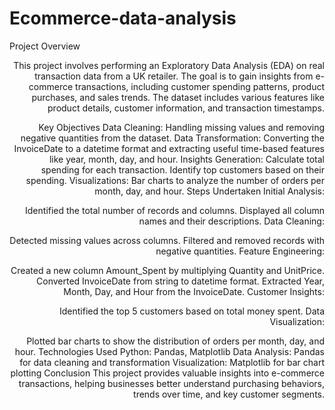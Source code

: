 # Ecommerce-data-analysis
Project Overview
<div align="right">
This project involves performing an Exploratory Data Analysis (EDA) on real transaction data from a UK retailer. The goal is to gain insights from e-commerce transactions, including customer spending patterns, product purchases, and sales trends. The dataset includes various features like product details, customer information, and transaction timestamps.

Key Objectives
Data Cleaning: Handling missing values and removing negative quantities from the dataset.
Data Transformation: Converting the InvoiceDate to a datetime format and extracting useful time-based features like year, month, day, and hour.
Insights Generation:
Calculate total spending for each transaction.
Identify top customers based on their spending.
Visualizations:
Bar charts to analyze the number of orders per month, day, and hour.
Steps Undertaken
Initial Analysis:

Identified the total number of records and columns.
Displayed all column names and their descriptions.
Data Cleaning:

Detected missing values across columns.
Filtered and removed records with negative quantities.
Feature Engineering:

Created a new column Amount_Spent by multiplying Quantity and UnitPrice.
Converted InvoiceDate from string to datetime format.
Extracted Year, Month, Day, and Hour from the InvoiceDate.
Customer Insights:

Identified the top 5 customers based on total money spent.
Data Visualization:

Plotted bar charts to show the distribution of orders per month, day, and hour.
Technologies Used
Python: Pandas, Matplotlib
Data Analysis: Pandas for data cleaning and transformation
Visualization: Matplotlib for bar chart plotting
Conclusion
This project provides valuable insights into e-commerce transactions, helping businesses better understand purchasing behaviors, trends over time, and key customer segments.

